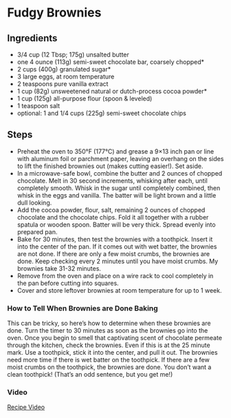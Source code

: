 # Fudgy Brownies

## Ingredients

  * 3/4 cup (12 Tbsp; 175g) unsalted butter
  * one 4 ounce (113g) semi-sweet chocolate bar, coarsely chopped*
  * 2 cups (400g) granulated sugar*
  * 3 large eggs, at room temperature
  * 2 teaspoons pure vanilla extract
  * 1 cup (82g) unsweetened natural or dutch-process cocoa powder*
  * 1 cup (125g) all-purpose flour (spoon & leveled)
  * 1 teaspoon salt
  * optional: 1 and 1/4 cups (225g) semi-sweet chocolate chips

## Steps

  * Preheat the oven to 350°F (177°C) and grease a 9×13 inch pan or line with aluminum foil or parchment paper, leaving an overhang on the sides to lift the finished brownies out (makes cutting easier!). Set aside.
  * In a microwave-safe bowl, combine the butter and 2 ounces of chopped chocolate. Melt in 30 second increments, whisking after each, until completely smooth. Whisk in the sugar until completely combined, then whisk in the eggs and vanilla. The batter will be light brown and a little dull looking.
  * Add the cocoa powder, flour, salt, remaining 2 ounces of chopped chocolate and the chocolate chips. Fold it all together with a rubber spatula or wooden spoon. Batter will be very thick. Spread evenly into prepared pan.
  * Bake for 30 minutes, then test the brownies with a toothpick. Insert it into the center of the pan. If it comes out with wet batter, the brownies are not done. If there are only a few moist crumbs, the brownies are done. Keep checking every 2 minutes until you have moist crumbs. My brownies take 31-32 minutes.
  * Remove from the oven and place on a wire rack to cool completely in the pan before cutting into squares.
  * Cover and store leftover brownies at room temperature for up to 1 week.

### How to Tell When Brownies are Done Baking

This can be tricky, so here’s how to determine when these brownies are done. Turn the timer to 30 minutes as soon as the brownies go into the oven. Once you begin to smell that captivating scent of chocolate permeate through the kitchen, check the brownies. Even if this is at the 25 minute mark. Use a toothpick, stick it into the center, and pull it out. The brownies need more time if there is wet batter on the toothpick. If there are a few moist crumbs on the toothpick, the brownies are done. You don’t want a clean toothpick! (That’s an odd sentence, but you get me!)

### Video

[Recipe Video](https://youtu.be/2Lm0kjDm5KQ)
